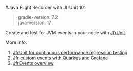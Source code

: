 #Java Flight Recorder with JfrUnit 101
>gradle-version: 7.2  
>java-version: 17

Create and test for JVM events in your code with [JfrUnit](https://github.com/moditect/jfrunit/blob/main/README.md).  

More info:
1. [JfrUnit for continuous performance regression testing](https://www.morling.dev/blog/towards-continuous-performance-regression-testing)
2. [Jfr custom events with Quarkus and Grafana](https://github.com/srcmaxim/jfr-custom-events)
3. [JfrEvents overview](https://bestsolution-at.github.io/jfr-doc/openjdk-15.html)
